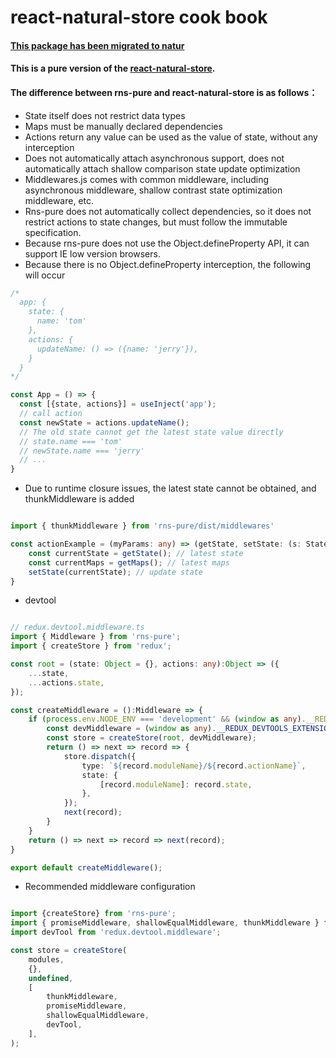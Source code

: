 # react-natural-store cook book

#### [This package has been migrated to natur](https://www.npmjs.com/package/natur)

#### This is a pure version of the [react-natural-store](https://www.npmjs.com/package/react-natural-store).

#### The difference between rns-pure and react-natural-store is as follows：

- State itself does not restrict data types
- Maps must be manually declared dependencies
- Actions return any value can be used as the value of state, without any interception
- Does not automatically attach asynchronous support, does not automatically attach shallow comparison state update optimization
- Middlewares.js comes with common middleware, including asynchronous middleware, shallow contrast state optimization middleware, etc.
- Rns-pure does not automatically collect dependencies, so it does not restrict actions to state changes, but must follow the immutable specification.
- Because rns-pure does not use the Object.defineProperty API, it can support IE low version browsers.
- Because there is no Object.defineProperty interception, the following will occur

```ts
/*
  app: {
    state: {
      name: 'tom'
    },
    actions: {
      updateName: () => ({name: 'jerry'}),
    }
  }
*/

const App = () => {
  const [{state, actions}] = useInject('app');
  // call action
  const newState = actions.updateName();
  // The old state cannot get the latest state value directly
  // state.name === 'tom'
  // newState.name === 'jerry'
  // ...
}


```



- Due to runtime closure issues, the latest state cannot be obtained, and thunkMiddleware is added

```typescript

import { thunkMiddleware } from 'rns-pure/dist/middlewares'

const actionExample = (myParams: any) => (getState, setState: (s: State) => State, getMaps: () => InjectMaps) => {
    const currentState = getState(); // latest state
    const currentMaps = getMaps(); // latest maps
    setState(currentState); // update state
}
```
- devtool

```typescript

// redux.devtool.middleware.ts
import { Middleware } from 'rns-pure';
import { createStore } from 'redux';

const root = (state: Object = {}, actions: any):Object => ({
	...state,
	...actions.state,
});

const createMiddleware = ():Middleware => {
	if (process.env.NODE_ENV === 'development' && (window as any).__REDUX_DEVTOOLS_EXTENSION__) {
		const devMiddleware = (window as any).__REDUX_DEVTOOLS_EXTENSION__();
		const store = createStore(root, devMiddleware);
		return () => next => record => {
			store.dispatch({
				type: `${record.moduleName}/${record.actionName}`,
				state: {
					[record.moduleName]: record.state,
				},
			});
			next(record);
		}
	}
	return () => next => record => next(record);
}

export default createMiddleware();


```

- Recommended middleware configuration

```typescript

import {createStore} from 'rns-pure';
import { promiseMiddleware, shallowEqualMiddleware, thunkMiddleware } from 'rns-pure/dist/middlewares';
import devTool from 'redux.devtool.middleware';

const store = createStore(
	modules,
    {},
	undefined,
	[
		thunkMiddleware,
		promiseMiddleware,
		shallowEqualMiddleware,
		devTool,
	],
);
```
